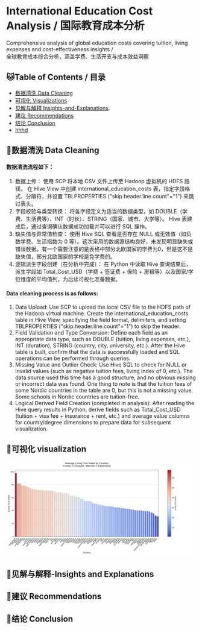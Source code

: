 # International Education Cost Analysis / 国际教育成本分析

Comprehensive analysis of global education costs covering tuition, living expenses and cost-effectiveness insights /  
全球教育成本综合分析，涵盖学费、生活开支与成本效益洞察

## 🐱Table of Contents / 目录
- [数据清洗 Data Cleaning](#数据清洗-data-cleaning)
- [可视化 Visualizations](#可视化-visualizations)
- [见解与解释  Insights-and-Explanations](#见解与解释-Insights-and-Explanations).
- [建议 Recommendations](#建议-recommendations)
- [结论 Conclusion](#结论-conclusion)
- [hhhd](#运行指南-getting-started)


## 🚿数据清洗 Data Cleaning

#### 数据清洗流程如下：
1.	数据上传：
 使用 SCP 将本地 CSV 文件上传至 Hadoop 虚拟机的 HDFS 路径。
 在 Hive View 中创建 international_education_costs 表，指定字段格式、分隔符，并设置 TBLPROPERTIES ("skip.header.line.count"="1") 来跳过表头。
2.	字段校验与类型转换：
 将各字段定义为适当的数据类型，如 DOUBLE（学费、生活费等）、INT（时长）、STRING（国家、城市、大学等）。
 Hive 表建成后，通过查询确认数据成功加载并可以进行 SQL 操作。
3.	缺失值与异常值检查：
 使用 Hive SQL 查看是否存在 NULL 或无效值（如负数学费、生活指数为 0 等）。这次采用的数据源结构良好，未发现明显缺失或错误数据。有一个需要注意的是表格中部分北欧国家的学费为0，但是这不是缺失值，部分北欧国家的学校是免学费的。
4.	逻辑派生字段创建（在分析中完成）：
 在 Python 中读取 Hive 查询结果后，派生字段如 Total_Cost_USD（学费 + 签证费 + 保险 + 房租等）以及国家/学位维度的平均值列，为后续可视化准备数据。

#### Data cleaning process is as follows:
1. Data Upload:
 Use SCP to upload the local CSV file to the HDFS path of the Hadoop virtual machine.
 Create the international_education_costs table in Hive View, specifying the field format, delimiters, and setting TBLPROPERTIES ("skip.header.line.count"="1") to skip the header.
2. Field Validation and Type Conversion:
 Define each field as an appropriate data type, such as DOUBLE (tuition, living expenses, etc.), INT (duration), STRING (country, city, university, etc.).
 After the Hive table is built, confirm that the data is successfully loaded and SQL operations can be performed through queries.
3. Missing Value and Outlier Check:
 Use Hive SQL to check for NULL or invalid values ​​(such as negative tuition fees, living index of 0, etc.). The data source used this time has a good structure, and no obvious missing or incorrect data was found. One thing to note is that the tuition fees of some Nordic countries in the table are 0, but this is not a missing value. Some schools in Nordic countries are tuition-free.
4. Logical Derived Field Creation (completed in analysis):
 After reading the Hive query results in Python, derive fields such as Total_Cost_USD (tuition + visa fee + insurance + rent, etc.) and average value columns for country/degree dimensions to prepare data for subsequent visualization.
## 🤩可视化 visualization
![学费对比](Average-Living-Cost-Index-by-Country.png)



## 🦁见解与解释-Insights and Explanations

## 👻建议 Recommendations

## 🥳结论 Conclusion


